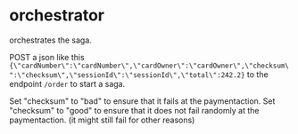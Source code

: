 # orchestrator
orchestrates the saga.

POST a json like this ``{\"cardNumber\":\"cardNumber\",\"cardOwner\":\"cardOwner\",\"checksum\":\"checksum\",\"sessionId\":\"sessionId\",\"total\":242.2}`` to the endpoint ``/order`` to start a saga.

Set "checksum" to "bad" to ensure that it fails at the paymentaction.
Set "checksum" to "good" to ensure that it does not fail randomly at the paymentaction. (it might still fail for other reasons)
